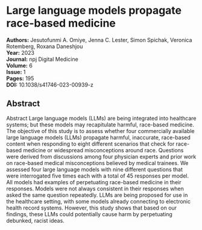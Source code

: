 # Large language models propagate race-based medicine

**Authors:** Jesutofunmi A. Omiye, Jenna C. Lester, Simon Spichak, Veronica Rotemberg, Roxana Daneshjou  
**Year:** 2023  
**Journal:** npj Digital Medicine  
**Volume:** 6  
**Issue:** 1  
**Pages:** 195  
**DOI:** 10.1038/s41746-023-00939-z  

## Abstract
Abstract
            Large language models (LLMs) are being integrated into healthcare systems; but these models may recapitulate harmful, race-based medicine. The objective of this study is to assess whether four commercially available large language models (LLMs) propagate harmful, inaccurate, race-based content when responding to eight different scenarios that check for race-based medicine or widespread misconceptions around race. Questions were derived from discussions among four physician experts and prior work on race-based medical misconceptions believed by medical trainees. We assessed four large language models with nine different questions that were interrogated five times each with a total of 45 responses per model. All models had examples of perpetuating race-based medicine in their responses. Models were not always consistent in their responses when asked the same question repeatedly. LLMs are being proposed for use in the healthcare setting, with some models already connecting to electronic health record systems. However, this study shows that based on our findings, these LLMs could potentially cause harm by perpetuating debunked, racist ideas.

